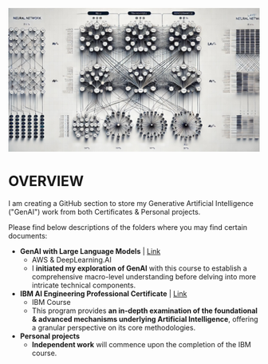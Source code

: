 ![alt text](https://github.com/sobcza11/GenAI/blob/main/_supporting/Github_art.jpg)
# OVERVIEW
I am creating a GitHub section to store my Generative Artificial Intelligence ("GenAI") work from both Certificates & Personal projects.

Please find below descriptions of the folders where you may find certain documents:
- <b>GenAI with Large Language Models</b> | [Link](https://github.com/sobcza11/GenAI/blob/main/GenAI%20with%20Large%20Language%20Models/Certificate/GenAI%20with%20Large%20Language%20Models.pdf)
	- AWS & DeepLearning.AI 
	- I <b>initiated my exploration of GenAI</b> with this course to establish a comprehensive macro-level understanding before delving into more intricate technical components. 
- <b>IBM AI Engineering Professional Certificate</b> | [Link](https://github.com/sobcza11/GenAI/blob/main/GenAI%20Engineering/Certificates/16.%20IBM%20Generative%20AI%20Engineering%20Professional%20Certificate.pdf)
	- IBM Course
	- This program provides <b>an in-depth examination of the foundational & advanced mechanisms underlying Artificial Intelligence</b>, offering a granular perspective on its core methodologies.
- <b>Personal projects</b>
	- <b>Independent work</b> will commence upon the completion of the IBM course.
